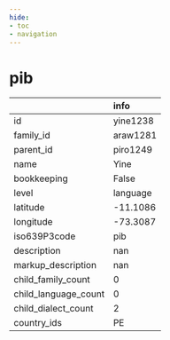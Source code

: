 ```yaml
---
hide:
- toc
- navigation
---
```

# pib
|                      | info     |
|:---------------------|:---------|
| id                   | yine1238 |
| family_id            | araw1281 |
| parent_id            | piro1249 |
| name                 | Yine     |
| bookkeeping          | False    |
| level                | language |
| latitude             | -11.1086 |
| longitude            | -73.3087 |
| iso639P3code         | pib      |
| description          | nan      |
| markup_description   | nan      |
| child_family_count   | 0        |
| child_language_count | 0        |
| child_dialect_count  | 2        |
| country_ids          | PE       |